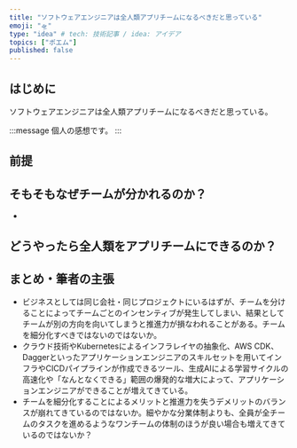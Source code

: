 ```yaml
---
title: "ソフトウェアエンジニアは全人類アプリチームになるべきだと思っている"
emoji: "🛸"
type: "idea" # tech: 技術記事 / idea: アイデア
topics: ["ポエム"]
published: false
---
```


## はじめに

ソフトウェアエンジニアは全人類アプリチームになるべきだと思っている。

:::message
個人の感想です。
:::


## 前提



## そもそもなぜチームが分かれるのか？

* 

## どうやったら全人類をアプリチームにできるのか？


## まとめ・筆者の主張

* ビジネスとしては同じ会社・同じプロジェクトにいるはずが、チームを分けることによってチームごとのインセンティブが発生してしまい、結果としてチームが別の方向を向いてしまうと推進力が損なわれることがある。チームを細分化すべきではないのではないか。
* クラウド技術やKubernetesによるインフラレイヤの抽象化、AWS CDK、Daggerといったアプリケーションエンジニアのスキルセットを用いてインフラやCICDパイプラインが作成できるツール、生成AIによる学習サイクルの高速化や「なんとなくできる」範囲の爆発的な増大によって、アプリケーションエンジニアができることが増えてきている。
* チームを細分化することによるメリットと推進力を失うデメリットのバランスが崩れてきているのではないか。細やかな分業体制よりも、全員が全チームのタスクを進めるようなワンチームの体制のほうが良い場合も増えてきているのではないか？


